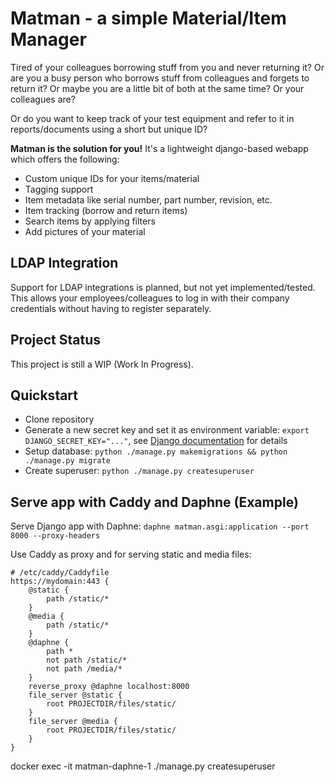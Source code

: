 # Matman - a simple Material/Item Manager

Tired of your colleagues borrowing stuff from you and never returning it? Or are you a busy person who borrows stuff from colleagues and forgets to return it? Or maybe you are a little bit of both at the same time? Or your colleagues are?

Or do you want to keep track of your test equipment and refer to it in reports/documents using a short but unique ID?

**Matman is the solution for you!** It's a lightweight django-based webapp which offers the following:
- Custom unique IDs for your items/material
- Tagging support
- Item metadata like serial number, part number, revision, etc.
- Item tracking (borrow and return items)
- Search items by applying filters
- Add pictures of your material

## LDAP Integration

Support for LDAP integrations is planned, but not yet implemented/tested.
This allows your employees/colleagues to log in with their company credentials without having to register separately.

## Project Status

This project is still a WIP (Work In Progress).

## Quickstart

- Clone repository
- Generate a new secret key and set it as environment variable: `export DJANGO_SECRET_KEY="..."`, see [Django documentation](https://docs.djangoproject.com/en/4.1/ref/settings/#std-setting-SECRET_KEY) for details
- Setup database: `python ./manage.py makemigrations && python ./manage.py migrate`
- Create superuser: `python ./manage.py createsuperuser`

## Serve app with Caddy and Daphne (Example)

Serve Django app with Daphne: `daphne matman.asgi:application --port 8000 --proxy-headers`

Use Caddy as proxy and for serving static and media files:
```
# /etc/caddy/Caddyfile
https://mydomain:443 {
    @static {
        path /static/*
    }
    @media {
        path /static/*
    }
    @daphne {
        path *
        not path /static/*
        not path /media/*
    }
    reverse_proxy @daphne localhost:8000
    file_server @static {
        root PROJECTDIR/files/static/
    }
    file_server @media {
        root PROJECTDIR/files/static/
    }
}
```

docker exec -it matman-daphne-1 ./manage.py createsuperuser